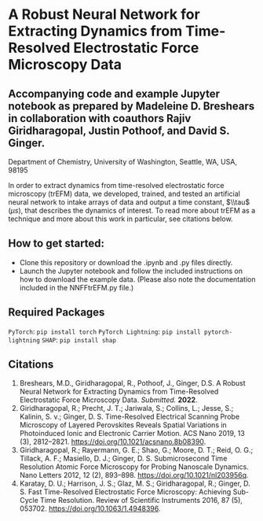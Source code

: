 # A Robust Neural Network for Extracting Dynamics from Time-Resolved Electrostatic Force Microscopy Data

## Accompanying code and example Jupyter notebook as prepared by Madeleine D. Breshears in collaboration with coauthors Rajiv Giridharagopal, Justin Pothoof, and David S. Ginger.

Department of Chemistry, University of Washington, Seattle, WA, USA, 98195

In order to extract dynamics from time-resolved electrostatic force microscopy (trEFM) data, we developed, trained, and tested an artificial neural network to intake arrays of data and output a time constant, $\\tau$ ($\mu s$), that describes the dynamics of interest. To read more about trEFM as a technique and more about this work in particular, see citations below.

## How to get started:
- Clone this repository or download the .ipynb and .py files directly. 
- Launch the Jupyter notebook and follow the included instructions on how to download the example data. (Please also note the documentation included in the NNFFtrEFM.py file.)

## Required Packages
`PyTorch`: `pip install torch`
`PyTorch Lightning`: `pip install pytorch-lightning`
`SHAP`: `pip install shap`

## Citations
1. Breshears, M.D., Giridharagopal, R., Pothoof, J., Ginger, D.S. A Robust Neural Network for Extracting Dynamics from Time-Resolved Electrostatic Force Microscopy Data. *Submitted.* **2022**.
2. Giridharagopal, R.; Precht, J. T.; Jariwala, S.; Collins, L.; Jesse, S.; Kalinin, S. v.; Ginger, D. S. Time-Resolved Electrical Scanning Probe Microscopy of Layered Perovskites Reveals Spatial Variations in Photoinduced Ionic and Electronic Carrier Motion. ACS Nano 2019, 13 (3), 2812–2821. https://doi.org/10.1021/acsnano.8b08390.
3. Giridharagopal, R.; Rayermann, G. E.; Shao, G.; Moore, D. T.; Reid, O. G.; Tillack, A. F.; Masiello, D. J.; Ginger, D. S. Submicrosecond Time Resolution Atomic Force Microscopy for Probing Nanoscale Dynamics. Nano Letters 2012, 12 (2), 893–898. https://doi.org/10.1021/nl203956q.
4. Karatay, D. U.; Harrison, J. S.; Glaz, M. S.; Giridharagopal, R.; Ginger, D. S. Fast Time-Resolved Electrostatic Force Microscopy: Achieving Sub-Cycle Time Resolution. Review of Scientific Instruments 2016, 87 (5), 053702. https://doi.org/10.1063/1.4948396.
